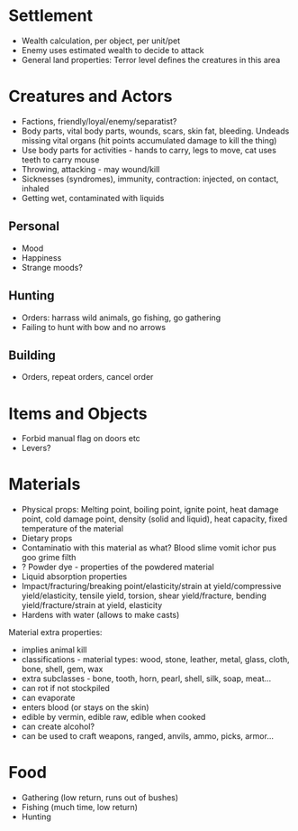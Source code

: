 # Settlement

- Wealth calculation, per object, per unit/pet
- Enemy uses estimated wealth to decide to attack
- General land properties: Terror level defines the creatures in this area

# Creatures and Actors

- Factions, friendly/loyal/enemy/separatist?
- Body parts, vital body parts, wounds, scars, skin fat, bleeding. Undeads missing vital organs
   (hit points accumulated damage to kill the thing)
- Use body parts for activities - hands to carry, legs to move, cat uses teeth to carry mouse
- Throwing, attacking - may wound/kill
- Sicknesses (syndromes), immunity, contraction: injected, on contact, inhaled
- Getting wet, contaminated with liquids

## Personal

- Mood
- Happiness
- Strange moods?

## Hunting

- Orders: harrass wild animals, go fishing, go gathering
- Failing to hunt with bow and no arrows

## Building

- Orders, repeat orders, cancel order

# Items and Objects

- Forbid manual flag on doors etc
- Levers?

# Materials

- Physical props: Melting point, boiling point, ignite point, heat damage point,
    cold damage point, density (solid and liquid), heat capacity, fixed temperature
    of the material
- Dietary props
- Contaminatio with this material as what? Blood slime vomit ichor pus goo grime filth
- ? Powder dye - properties of the powdered material
- Liquid absorption properties
- Impact/fracturing/breaking point/elasticity/strain at yield/compressive yield/elasticity,
   tensile yield, torsion, shear yield/fracture, bending yield/fracture/strain at yield, elasticity
- Hardens with water (allows to make casts)

Material extra properties:
- implies animal kill
- classifications - material types: wood, stone, leather, metal, glass, cloth, bone, shell, gem, wax
- extra subclasses - bone, tooth, horn, pearl, shell, silk, soap, meat...
- can rot if not stockpiled
- can evaporate
- enters blood (or stays on the skin)
- edible by vermin, edible raw, edible when cooked
- can create alcohol?
- can be used to craft weapons, ranged, anvils, ammo, picks, armor...

# Food

- Gathering (low return, runs out of bushes)
- Fishing (much time, low return)
- Hunting
